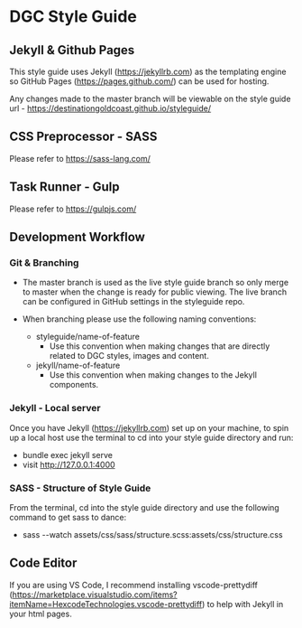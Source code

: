 # DGC Style Guide

## Jekyll & Github Pages
This style guide uses Jekyll (https://jekyllrb.com) as the templating engine so GitHub Pages (https://pages.github.com/) can be used for hosting.

Any changes made to the master branch will be viewable on the style guide url - https://destinationgoldcoast.github.io/styleguide/

## CSS Preprocessor - SASS
Please refer to https://sass-lang.com/

## Task Runner - Gulp
Please refer to https://gulpjs.com/

## Development Workflow
### Git & Branching
- The master branch is used as the live style guide branch so only merge to master when the change is ready for public viewing. The live branch can be configured in GitHub settings in the styleguide repo.

- When branching please use the following naming conventions:
  - styleguide/name-of-feature
    - Use this convention when making changes that are directly related to DGC styles, images and content.
  - jekyll/name-of-feature
    - Use this convention when making changes to the Jekyll components.


### Jekyll - Local server
Once you have Jekyll (https://jekyllrb.com) set up on your machine, to spin up a local host use the terminal to cd into your style guide directory and run:
- bundle exec jekyll serve
- visit http://127.0.0.1:4000

### SASS - Structure of Style Guide
From the terminal, cd into the style guide directory and use the following command to get sass to dance:
- sass --watch assets/css/sass/structure.scss:assets/css/structure.css

## Code Editor
If you are using VS Code, I recommend installing vscode-prettydiff (https://marketplace.visualstudio.com/items?itemName=HexcodeTechnologies.vscode-prettydiff) to help with Jekyll in your html pages.
